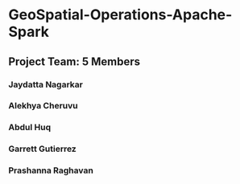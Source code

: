 # GeoSpatial-Operations-Apache-Spark


## Project Team: 5 Members
### Jaydatta Nagarkar
### Alekhya Cheruvu
### Abdul Huq
### Garrett Gutierrez
### Prashanna Raghavan

